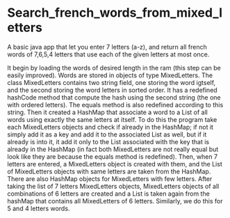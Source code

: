 # Search_french_words_from_mixed_letters

A basic java app that let you enter 7 letters (a-z), and return all french words of 7,6,5,4 letters that use each of the given letters at most once.

It begin by loading the words of desired length in the ram (this step can be easily improved). Words are stored in objects of type MixedLetters. The class MixedLetters contains two string field, one storing the word igtself, and the second storing the word letters in sorted order. It has a redefined hashCode method that compute the hash using the second string (the one with ordered letters). The equals method is also redefined according to this string.
Then it created a HashMap that associate a word to a List of all words using exactly the same letters at itself. To do this the program take each MixedLetters objects and check if already in the HashMap; if not it simply add it as a key and add it to the associated List as well, but if it already is into it, it add it only to the List associated with the key that is already in the HashMap (in fact both MixedLetters are not really equal but look like they are because the equals method is redefined).
Then, when 7 letters are entered, a MixedLetters object is created with them, and the List of MixedLetters objects with same letters are taken from the HashMap.
There are also HashMap objects for MixedLetters with few letters. After taking the list of 7 letters MixedLetters objects, MixedLetters objects of all combinations of 6 letters are created and a List is taken again from the hashMap that contains all MixedLetters of 6 letters. Similarly, we do this for 5 and 4 letters words.
